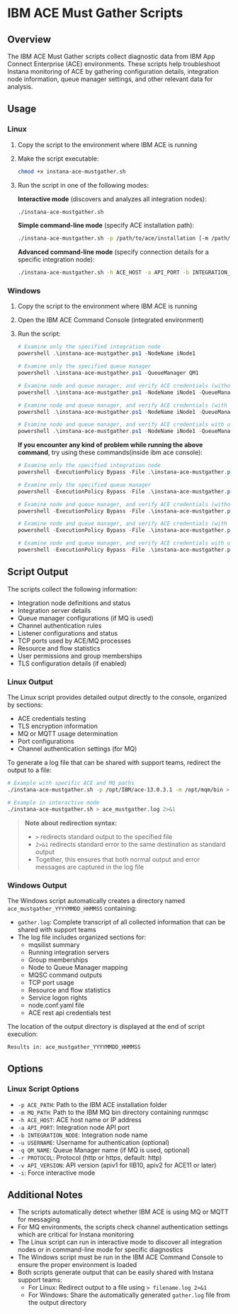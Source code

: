 # IBM ACE Must Gather Scripts

## Overview

The IBM ACE Must Gather scripts collect diagnostic data from IBM App Connect Enterprise (ACE) environments. These scripts help troubleshoot Instana monitoring of ACE by gathering configuration details, integration node information, queue manager settings, and other relevant data for analysis.

## Usage

### Linux

1. Copy the script to the environment where IBM ACE is running
2. Make the script executable:
   
   ```bash
   chmod +x instana-ace-mustgather.sh
   ```
3. Run the script in one of the following modes:

   **Interactive mode** (discovers and analyzes all integration nodes):
   ```bash
   ./instana-ace-mustgather.sh
   ```

   **Simple command-line mode** (specify ACE installation path):
   ```bash
   ./instana-ace-mustgather.sh -p /path/to/ace/installation [-m /path/to/mq/bin]
   ```

   **Advanced command-line mode** (specify connection details for a specific integration node):
   ```bash
   ./instana-ace-mustgather.sh -h ACE_HOST -a API_PORT -b INTEGRATION_NODE [-u USERNAME] [-q QM_NAME] [-r PROTOCOL] [-v API_VERSION] [-m MQ_PATH]
   ```

### Windows

1. Copy the script to the environment where IBM ACE is running
2. Open the IBM ACE Command Console (integrated environment)
3. Run the script:

   ```powershell
   # Examine only the specified integration node
   powershell .\instana-ace-mustgather.ps1 -NodeName iNode1

   # Examine only the specified queue manager
   powershell .\instana-ace-mustgather.ps1 -QueueManager QM1

   # Examine node and queue manager, and verify ACE credentials (without username/password)
   powershell .\instana-ace-mustgather.ps1 -NodeName iNode1 -QueueManager QM1 -AdminURL http://acewindows21:4415

   # Examine node and queue manager, and verify ACE credentials (with username/password)
   powershell .\instana-ace-mustgather.ps1 -NodeName iNode1 -QueueManager QM1 -AdminURL http://acewindows21:4415 -User adminUser -Pass myStrongPass
   
   # Examine node and queue manager, and verify ACE credentials with username/password on a custom API (e.g., apiv1 for IIB10)
   powershell .\instana-ace-mustgather.ps1 -NodeName iNode1 -QueueManager QM1 -AdminURL http://acewindows21:4415 -User adminUser -Pass myStrongPass -CustomApi apiv1
   ```

   **If you encounter any kind of problem while running the above command**, try using these commands(inside ibm ace console):
   
      ```powershell
   # Examine only the specified integration node
   powershell -ExecutionPolicy Bypass -File .\instana-ace-mustgather.ps1 -NodeName iNode1

   # Examine only the specified queue manager
   powershell -ExecutionPolicy Bypass -File .\instana-ace-mustgather.ps1 -QueueManager QM1

   # Examine node and queue manager, and verify ACE credentials (without username/password)
   powershell -ExecutionPolicy Bypass -File .\instana-ace-mustgather.ps1 -NodeName iNode1 -QueueManager QM1 -AdminURL http://acewindows21:4415

   # Examine node and queue manager, and verify ACE credentials (with username/password)
   powershell -ExecutionPolicy Bypass -File .\instana-ace-mustgather.ps1 -NodeName iNode1 -QueueManager QM1 -AdminURL http://acewindows21:4415 -User adminUser -Pass myStrongPass
   
   # Examine node and queue manager, and verify ACE credentials with username/password on a custom API (e.g., apiv1 for IIB10)
   powershell -ExecutionPolicy Bypass -File .\instana-ace-mustgather.ps1 -NodeName iNode1 -QueueManager QM1 -AdminURL http://acewindows21:4415 -User adminUser -Pass myStrongPass -CustomApi apiv1
   ```
## Script Output

The scripts collect the following information:

- Integration node definitions and status
- Integration server details
- Queue manager configurations (if MQ is used)
- Channel authentication rules
- Listener configurations and status
- TCP ports used by ACE/MQ processes
- Resource and flow statistics
- User permissions and group memberships
- TLS configuration details (if enabled)

### Linux Output

The Linux script provides detailed output directly to the console, organized by sections:

- ACE credentials testing
- TLS encryption information
- MQ or MQTT usage determination
- Port configurations
- Channel authentication settings (for MQ)

To generate a log file that can be shared with support teams, redirect the output to a file:

```bash
# Example with specific ACE and MQ paths
./instana-ace-mustgather.sh -p /opt/IBM/ace-13.0.3.1 -m /opt/mqm/bin > ace_mustgather.log 2>&1

# Example in interactive mode
./instana-ace-mustgather.sh > ace_mustgather.log 2>&1
```

> **Note about redirection syntax:**
> - `>` redirects standard output to the specified file
> - `2>&1` redirects standard error to the same destination as standard output
> - Together, this ensures that both normal output and error messages are captured in the log file

### Windows Output

The Windows script automatically creates a directory named `ace_mustgather_YYYYMMDD_HHMMSS` containing:

- `gather.log`: Complete transcript of all collected information that can be shared with support teams
- The log file includes organized sections for:
  - mqsilist summary
  - Running integration servers
  - Group memberships
  - Node to Queue Manager mapping
  - MQSC command outputs
  - TCP port usage
  - Resource and flow statistics
  - Service logon rights
  - node.conf.yaml file
  - ACE rest api credentials test

The location of the output directory is displayed at the end of script execution:
```
Results in: ace_mustgather_YYYYMMDD_HHMMSS
```

## Options

### Linux Script Options

- `-p ACE_PATH`: Path to the IBM ACE installation folder
- `-m MQ_PATH`: Path to the IBM MQ bin directory containing runmqsc
- `-h ACE_HOST`: ACE host name or IP address
- `-a API_PORT`: Integration node API port
- `-b INTEGRATION_NODE`: Integration node name
- `-u USERNAME`: Username for authentication (optional)
- `-q QM_NAME`: Queue Manager name (if MQ is used, optional)
- `-r PROTOCOL`: Protocol (http or https, default: http)
- `-v API_VERSION`: API version (apiv1 for IIB10, apiv2 for ACE11 or later)
- `-i`: Force interactive mode

## Additional Notes

- The scripts automatically detect whether IBM ACE is using MQ or MQTT for messaging
- For MQ environments, the scripts check channel authentication settings which are critical for Instana monitoring
- The Linux script can run in interactive mode to discover all integration nodes or in command-line mode for specific diagnostics
- The Windows script must be run in the IBM ACE Command Console to ensure the proper environment is loaded
- Both scripts generate output that can be easily shared with Instana support teams:
  - For Linux: Redirect output to a file using `> filename.log 2>&1`
  - For Windows: Share the automatically generated `gather.log` file from the output directory